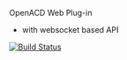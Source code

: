 OpenACD Web Plug-in
* with websocket based API

[![Build Status](https://secure.travis-ci.org/sipxopenacd/oacd_web.png)](http://travis-ci.org/sipxopenacd/oacd_web)
